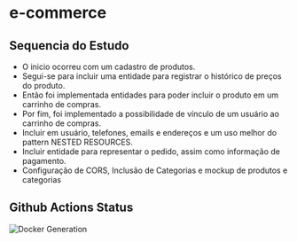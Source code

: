 # e-commerce

## Sequencia do Estudo
- O inicio ocorreu com um cadastro de produtos. 
- Segui-se para incluir uma entidade para registrar o histórico de preços do produto.
- Então foi implementada entidades para poder incluir o produto em um carrinho de compras.
- Por fim, foi implementado a possibilidade de vínculo de um usuário ao carrinho de compras.
- Incluir em usuário, telefones, emails e endereços e um uso melhor do pattern NESTED RESOURCES.
- Incluir entidade para representar o pedido, assim como informação de pagamento.
- Configuração de CORS, Inclusão de Categorias e mockup de produtos e categorias

## Github Actions Status

![Docker Generation](https://github.com/avmesquita/meu-primeiro-java-spring/actions/workflows/docker-image.yml/badge.svg)
